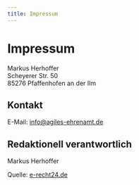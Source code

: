 ```yaml
---
title: Impressum
---
```


# Impressum

Markus Herhoffer  
Scheyerer Str. 50  
85276 Pfaffenhofen an der Ilm

## Kontakt

E-Mail: [info@agiles-ehrenamt.de](mailto:info@agiles-ehrenamt.de)

## Redaktionell verantwortlich

Markus Herhoffer

Quelle: [e-recht24.de](https://www.e-recht24.de)